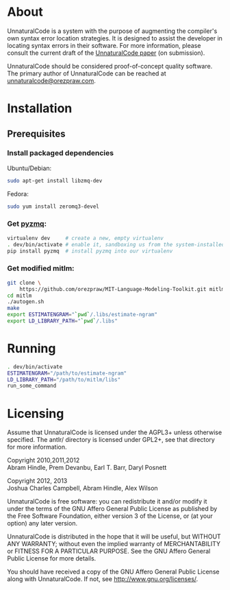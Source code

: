 # About

UnnaturalCode is a system with the purpose of augmenting the compiler's own
syntax error location strategies. It is designed to assist the developer in
locating syntax errors in their software. For more information, please consult
the current draft of the [UnnaturalCode
paper](http://webdocs.cs.ualberta.ca/~joshua2/syntax.pdf) (on submission).

UnnaturalCode should be considered proof-of-concept quality software. The
primary author of UnnaturalCode can be reached at <unnaturalcode@orezpraw.com>.

# Installation

## Prerequisites

### Install packaged dependencies

Ubuntu/Debian:

```bash
sudo apt-get install libzmq-dev
```

Fedora:

```bash
sudo yum install zeromq3-devel
```

### Get [pyzmq](https://github.com/zeromq/pyzmq):

```bash
virtualenv dev     # create a new, empty virtualenv
. dev/bin/activate # enable it, sandboxing us from the system-installed python libraries
pip install pyzmq  # install pyzmq into our virtualenv
```

### Get modified mitlm:

```bash
git clone \
    https://github.com/orezpraw/MIT-Language-Modeling-Toolkit.git mitlm
cd mitlm
./autogen.sh
make
export ESTIMATENGRAM="`pwd`/.libs/estimate-ngram"
export LD_LIBRARY_PATH="`pwd`/.libs"
```

# Running

```bash
. dev/bin/activate
ESTIMATENGRAM="/path/to/estimate-ngram"
LD_LIBRARY_PATH="/path/to/mitlm/libs"
run_some_command
```

# Licensing

Assume that UnnaturalCode is licensed under the AGPL3+ unless otherwise
specified. The antlr/ directory is licensed under GPL2+, see that directory for
more information.

Copyright 2010,2011,2012  
Abram Hindle, Prem Devanbu, Earl T. Barr, Daryl Posnett

Copyright 2012, 2013  
Joshua Charles Campbell, Abram Hindle, Alex Wilson

UnnaturalCode is free software: you can redistribute it and/or modify it under
the terms of the GNU Affero General Public License as published by the Free
Software Foundation, either version 3 of the License, or (at your option) any
later version.

UnnaturalCode is distributed in the hope that it will be useful, but WITHOUT
ANY WARRANTY; without even the implied warranty of MERCHANTABILITY or FITNESS
FOR A PARTICULAR PURPOSE.  See the GNU Affero General Public License for more
details.

You should have received a copy of the GNU Affero General Public License along
with UnnaturalCode.  If not, see <http://www.gnu.org/licenses/>.
